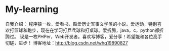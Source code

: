 # My-learning 

 自我介绍：
    程序猿一枚，爱看书，酷爱历史军事文学类的小说。爱运动，特别喜欢打篮球和跑步，现在在学习打乒乓球和打桌球。爱折腾，java，c，python都折腾过。
    现是一枚PHPer，Web开发者。喜欢写博客，爱分享！希望能和各位高手切磋，进步！
    博客地址：http://blog.csdn.net/whq19890827
